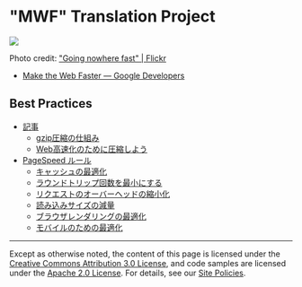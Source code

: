 # "MWF" Translation Project

![](https://raw.github.com/t32k/speed/master/images/hero.jpg)

Photo credit: ["Going nowhere fast" | Flickr](http://www.flickr.com/photos/thatguyfromcchs08/2300190277/)

+ [Make the Web Faster — Google Developers](https://developers.google.com/speed/)

## Best Practices

+ [記事](/articles/)
	+ [gzip圧縮の仕組み](/articles/gzip.md)
	+ [Web高速化のために圧縮しよう](/articles/use-compression.md)
+ [PageSpeed ルール](/docs/best-practices/rules_intro.md)
	+ [キャッシュの最適化](/docs/best-practices/caching.md)
	+ [ラウンドトリップ回数を最小にする](/docs/best-practices/rtt.md)
	+ [リクエストのオーバーヘッドの縮小化 ](/docs/best-practices/request.md)
	+ [読み込みサイズの減量](/docs/best-practices/payload.md)
	+ [ブラウザレンダリングの最適化](/docs/best-practices/rendering.md)
	+ [モバイルのための最適化](/docs/best-practices/mobile.md)

---

Except as otherwise noted, the content of this page is licensed under the [Creative Commons Attribution 3.0 License,](http://creativecommons.org/licenses/by/3.0/) and code samples are licensed under the [Apache 2.0 License](http://www.apache.org/licenses/LICENSE-2.0). For details, see our [Site Policies](https://developers.google.com/site-policies).